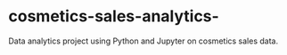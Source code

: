 # cosmetics-sales-analytics-
Data analytics project using Python and Jupyter on cosmetics sales data.

